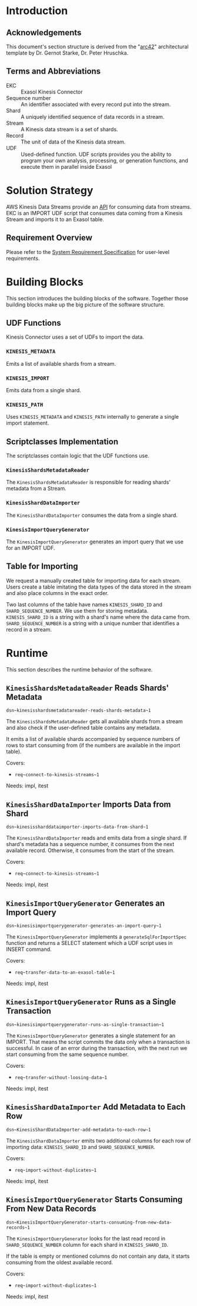 # Introduction

## Acknowledgements

This document's section structure is derived from the 
"[arc42](https://arc42.org/)" architectural template by Dr. Gernot Starke, 
Dr. Peter Hruschka.

## Terms and Abbreviations

<dl>
    <dt>EKC</dt><dd>Exasol Kinesis Connector</dd>
    <dt>Sequence number</dt><dd>An identifier
     associated with every record put into the stream.</dd>
    <dt>Shard</dt><dd>A uniquely identified 
    sequence of data records in a stream.</dd>
    <dt>Stream</dt><dd>A Kinesis data stream is a set of shards.</dd>
    <dt>Record</dt><dd>The unit of data of the Kinesis data stream.</dd>
    <dt>UDF</dt><dd>Used-defined function. UDF scripts provides you the ability 
    to program your own analysis, processing, or generation functions, 
    and execute them in parallel inside Exasol</dd>
</dl>

# Solution Strategy

AWS Kinesis Data Streams provide an 
[API][kinesis-api] for consuming data from streams. 
EKC is an IMPORT UDF script that consumes 
data coming from a Kinesis Stream and imports it to an Exasol table. 

## Requirement Overview

Please refer to the [System Requirement Specification](system_requirements.md) 
for user-level requirements.

# Building Blocks

This section introduces the building blocks of the software.
Together those building blocks make up the big picture of the software structure.

## UDF Functions

Kinesis Connector uses a set of UDFs to import the data. 

### `KINESIS_METADATA`

Emits a list of available shards from a stream.

### `KINESIS_IMPORT`

Emits data from a single shard.

### `KINESIS_PATH`

Uses `KINESIS_METADATA` and `KINESIS_PATH` internally to generate a single
import statement.

## Scriptclasses Implementation

The scriptclasses contain logic that the UDF functions use.

### `KinesisShardsMetadataReader`

The `KinesisShardsMetadataReader` is responsible for reading shards' metadata
from a Stream.
 
### `KinesisShardDataImporter`

The `KinesisShardDataImporter` consumes the data from a single shard.

### `KinesisImportQueryGenerator`

The `KinesisImportQueryGenerator` generates an import query that we use for
an IMPORT UDF. 

## Table for Importing

We request a manually created table for importing data for each stream.
Users create a table imitating the data types of the data
stored in the stream and also place columns in the exact order. 

Two last columns of the table have names `KINESIS_SHARD_ID` and `SHARD_SEQUENCE_NUMBER`. 
We use them for storing metadata. `KINESIS_SHARD_ID` is a string with a shard's name where 
the data came from. `SHARD_SEQUENCE_NUMBER` is a string with a unique number that identifies 
a record in a stream.

# Runtime

This section describes the runtime behavior of the software.

## `KinesisShardsMetadataReader` Reads Shards' Metadata
`dsn~kinesisshardsmetadatareader-reads-shards-metadata~1`

The `KinesisShardsMetadataReader` gets all available shards from a stream
and also check if the user-defined table contains any metadata.

It emits a list of available shards accompanied by sequence numbers of rows 
to start consuming from (if the numbers are available in the import table). 

Covers:

* `req~connect-to-kinesis-streams~1`

Needs: impl, itest

## `KinesisShardDataImporter` Imports Data from Shard
`dsn~kinesissharddataimporter-imports-data-from-shard~1`

The `KinesisShardDataImporter` reads and emits data from a single shard.
If shard's metadata has a sequence number, it consumes from the next available record.
Otherwise, it consumes from the start of the stream.

Covers:

* `req~connect-to-kinesis-streams~1`

Needs: impl, itest

## `KinesisImportQueryGenerator` Generates an Import Query
`dsn~kinesisimportquerygenerator-generates-an-import-query~1`

The `KinesisImportQueryGenerator` implements a `generateSqlForImportSpec` 
function and returns a SELECT statement which a UDF script uses in INSERT
command.

Covers:

* `req~transfer-data-to-an-exasol-table~1`

Needs: impl, itest

## `KinesisImportQueryGenerator` Runs as a Single Transaction
`dsn~kinesisimportquerygenerator-runs-as-single-transaction~1`

The `KinesisImportQueryGenerator` generates a single statement for an IMPORT.
That means the script commits the data only when a transaction is successful.
In case of an error during the transaction, with the next run we start consuming 
from the same sequence number.  

Covers:

* `req~transfer-without-loosing-data~1`

Needs: impl, itest

## `KinesisShardDataImporter` Add Metadata to Each Row
`dsn~KinesisShardDataImporter-add-metadata-to-each-row~1`

The `KinesisShardDataImporter` emits two additional columns for each
 row of importing data: `KINESIS_SHARD_ID` and `SHARD_SEQUENCE_NUMBER`.

Covers:

* `req~import-without-duplicates~1`

Needs: impl, itest

## `KinesisImportQueryGenerator` Starts Consuming From New Data Records
`dsn~KinesisImportQueryGenerator-starts-consuming-from-new-data-records~1`

The `KinesisImportQueryGenerator` looks for the last read record in  
`SHARD_SEQUENCE_NUMBER` column for each shard in `KINESIS_SHARD_ID`. 

If the table is empty or mentioned columns do not contain any data, it starts
 consuming from the oldest available record.

Covers:

* `req~import-without-duplicates~1`

Needs: impl, itest

[kinesis-api]: https://docs.aws.amazon.com/kinesis/latest/APIReference/Welcome.html